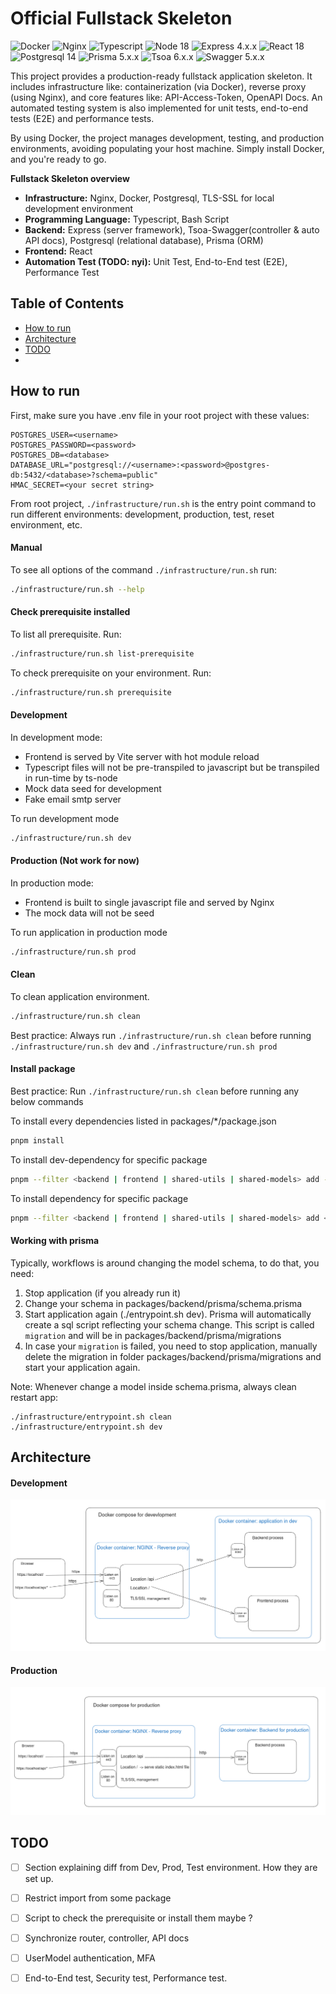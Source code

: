 # Official Fullstack Skeleton
![Docker](https://img.shields.io/badge/docker-27.3.1-green)
![Nginx](https://img.shields.io/badge/nginx-alpine-green)
![Typescript](https://img.shields.io/badge/typescript-5.2.2-green.svg)
![Node 18](https://img.shields.io/badge/node-18_alpine-green)
![Express 4.x.x](https://img.shields.io/badge/express-4.19.2-green.svg)
![React 18](https://img.shields.io/badge/react-18.2.0-green.svg)
![Postgresql 14](https://img.shields.io/badge/postgresql-14_alpine-green.svg)
![Prisma 5.x.x](https://img.shields.io/badge/prisma-5.20.0-green.svg)
![Tsoa 6.x.x](https://img.shields.io/badge/tsoa-6.4.0-green.svg)
![Swagger 5.x.x](https://img.shields.io/badge/swagger_api_docs-5.0.1-green.svg)

This project provides a production-ready fullstack application skeleton. It 
includes infrastructure like: containerization (via Docker), reverse proxy 
(using Nginx), and core features like: API-Access-Token, OpenAPI Docs. 
An automated testing system is also implemented for unit tests, end-to-end tests (E2E) 
and performance tests.

By using Docker, the project manages development, testing, and production 
environments, avoiding populating your host machine. Simply install Docker, and you're ready to go.


**Fullstack Skeleton overview**
- **Infrastructure:** Nginx, Docker, Postgresql, TLS-SSL for local development environment
- **Programming Language:** Typescript, Bash Script
- **Backend:** Express (server framework), Tsoa-Swagger(controller & auto API docs), Postgresql (relational database), Prisma (ORM) 
- **Frontend:** React
- **Automation Test (TODO: nyi):** Unit Test, End-to-End test (E2E), Performance Test
## Table of Contents
- [How to run](#how-to-run)
- [Architecture](#architecture-)
- [TODO](#todo)
- 

## How to run
First, make sure you have .env file in your root project with these values:
```shell
POSTGRES_USER=<username>
POSTGRES_PASSWORD=<password>
POSTGRES_DB=<database>
DATABASE_URL="postgresql://<username>:<password>@postgres-db:5432/<database>?schema=public"
HMAC_SECRET=<your secret string>
```
From root project, `./infrastructure/run.sh` is the entry point
command to run different environments: development, production, test,
reset environment, etc.
#### Manual
To see all options of the command `./infrastructure/run.sh` run:
``` bash
./infrastructure/run.sh --help
```
#### Check prerequisite installed
To list all prerequisite. Run:
``` bash
./infrastructure/run.sh list-prerequisite
```
To check prerequisite on your environment. Run:
``` bash
./infrastructure/run.sh prerequisite
```
#### Development
In development mode:
- Frontend is served by Vite server with hot module reload
- Typescript files will not be pre-transpiled to javascript but be transpiled
  in run-time by ts-node
- Mock data seed for development
- Fake email smtp server

To run development mode
``` bash
./infrastructure/run.sh dev
```
#### Production (Not work for now)
In production mode:
- Frontend is built to single javascript file and served by Nginx
- The mock data will not be seed

To run application in production mode
``` bash
./infrastructure/run.sh prod
```
#### Clean
To clean application environment.
``` bash
./infrastructure/run.sh clean
```
Best practice: Always run ```./infrastructure/run.sh clean``` before running
```./infrastructure/run.sh dev``` and ```./infrastructure/run.sh prod```

#### Install package
Best practice: Run `./infrastructure/run.sh clean` before running any below commands


To install every dependencies listed in packages/*/package.json
``` bash
pnpm install
```  
To install dev-dependency for specific package
``` bash
pnpm --filter <backend | frontend | shared-utils | shared-models> add --save-dev <package>
```  

To install dependency for specific package
``` bash
pnpm --filter <backend | frontend | shared-utils | shared-models> add <package>
```

#### Working with prisma
Typically, workflows is around changing the model schema, to do that, you need:
1. Stop application (if you already run it)
2. Change your schema in packages/backend/prisma/schema.prisma
3. Start application again (./entrypoint.sh dev). Prisma will automatically create
   a sql script reflecting your schema change. This script is called `migration` and will be
   in packages/backend/prisma/migrations
4. In case your `migration` is failed, you need to stop application, manually delete the migration in folder
   packages/backend/prisma/migrations and start your application again.

Note: Whenever change a model inside schema.prisma, always clean restart app:
```shell
./infrastructure/entrypoint.sh clean
./infrastructure/entrypoint.sh dev
```

## Architecture  
#### Development  
![Docker Compose for Development](static/architecture-dev.png)

#### Production    
![Docker Compose for Production](static/architecture-prod.png)

## TODO
- [ ] Section explaining diff from Dev, Prod, Test environment. How they are set up.
- [ ] Restrict import from some package  
- [ ] Script to check the prerequisite or install them maybe ?
- [ ] Synchronize router, controller, API docs
- [ ] UserModel authentication, MFA
- [ ] End-to-End test, Security test, Performance test.

